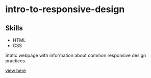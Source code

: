 # intro-to-responsive-design

## Skills

* HTML
* CSS

Static webpage with information about common responsive design practices.

[view here](https://cristyduran.github.io/intro-to-responsive-design/)
